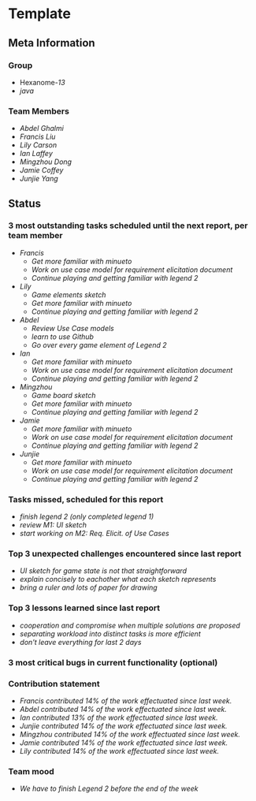 # Template

## Meta Information

### Group

 * Hexanome-*13*
 * *java*

### Team Members

 * *Abdel Ghalmi*
 * *Francis Liu*
 * *Lily Carson*
 * *Ian Laffey*
 * *Mingzhou Dong*
 * *Jamie Coffey*
 * *Junjie Yang*

## Status

### 3 most outstanding tasks scheduled until the next report, per team member

 * *Francis*
   * *Get more familiar with minueto*
   * *Work on use case model for requirement elicitation document*
   * *Continue playing and getting familiar with legend 2*
 * *Lily*
   * *Game elements sketch*
   * *Get more familiar with minueto*
   * *Continue playing and getting familiar with legend 2*
 * *Abdel*
   * *Review Use Case models*
   * *learn to use Github*
   * *Go over every game element of Legend 2*
 * *Ian*
   * *Get more familiar with minueto*
   * *Work on use case model for requirement elicitation document*
   * *Continue playing and getting familiar with legend 2*
 * *Mingzhou*
   * *Game board sketch*
   * *Get more familiar with minueto*
   * *Continue playing and getting familiar with legend 2*
 * *Jamie*
   * *Get more familiar with minueto*
   * *Work on use case model for requirement elicitation document*
   * *Continue playing and getting familiar with legend 2*
 * *Junjie*
   * *Get more familiar with minueto*
   * *Work on use case model for requirement elicitation document*
   * *Continue playing and getting familiar with legend 2*

### Tasks missed, scheduled for this report

 * *finish legend 2 (only completed legend 1)*
 * *review M1: UI sketch*
 * *start working on M2: Req. Elicit. of Use Cases*

### Top 3 unexpected challenges encountered since last report

 * *UI sketch for game state is not that straightforward*
 * *explain concisely to eachother what each sketch represents*
 * *bring a ruler and lots of paper for drawing*

### Top 3 lessons learned since last report

 * *cooperation and compromise when multiple solutions are proposed*
 * *separating workload into distinct tasks is more efficient*
 * *don't leave everything for last 2 days*

### 3 most critical bugs in current functionality (optional)



### Contribution statement

 * *Francis contributed 14% of the work effectuated since last week.*
 * *Abdel contributed 14% of the work effectuated since last week.*
 * *Ian contributed 13% of the work effectuated since last week.*
 * *Junjie contributed 14% of the work effectuated since last week.*
 * *Mingzhou contributed 14% of the work effectuated since last week.*
 * *Jamie contributed 14% of the work effectuated since last week.*
 * *Lily contributed 14% of the work effectuated since last week.*

### Team mood

 * *We have to finish Legend 2 before the end of the week*
